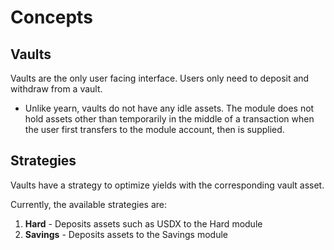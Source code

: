 # Concepts

## Vaults

Vaults are the only user facing interface. Users only need to deposit and
withdraw from a vault.

* Unlike yearn, vaults do not have any idle assets. The module does not hold
  assets other than temporarily in the middle of a transaction when the user
  first transfers to the module account, then is supplied.

## Strategies

Vaults have a strategy to optimize yields with the corresponding vault asset.

Currently, the available strategies are:

1. **Hard** - Deposits assets such as USDX to the Hard module
2. **Savings** - Deposits assets to the Savings module
